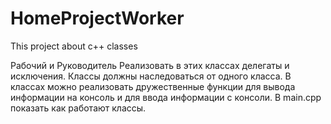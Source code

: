 # HomeProjectWorker
This project about c++ classes

Рабочий и Руководитель
Реализовать в этих классах делегаты и исключения.
Классы должны наследоваться от одного класса.
В классах можно реализовать дружественные функции для вывода информации на консоль и для ввода информации с консоли.
В main.cpp показать как работают классы.
